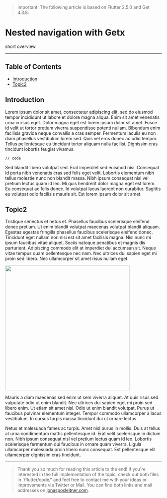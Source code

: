 > Important: The following article is based on Flutter 2.5.0 and Get 4.3.8.

# Nested navigation with Getx

short overview

***

## Table of Contents
  - [Introduction](#introduction)
  - [Topic2](#topic2)

## Introduction

Lorem ipsum dolor sit amet, consectetur adipiscing elit, sed do eiusmod tempor incididunt ut labore et dolore magna aliqua. Enim sit amet venenatis urna cursus eget. Dolor magna eget est lorem ipsum dolor sit amet. Fusce id velit ut tortor pretium viverra suspendisse potenti nullam. Bibendum enim facilisis gravida neque convallis a cras semper. Fermentum iaculis eu non diam phasellus vestibulum lorem sed. Quis vel eros donec ac odio tempor. Tellus pellentesque eu tincidunt tortor aliquam nulla facilisi. Dignissim cras tincidunt lobortis feugiat vivamus.

```
// code
```

Sed blandit libero volutpat sed. Erat imperdiet sed euismod nisi. Consequat id porta nibh venenatis cras sed felis eget velit. Lobortis elementum nibh tellus molestie nunc non blandit massa. Nibh ipsum consequat nisl vel pretium lectus quam id leo. Mi quis hendrerit dolor magna eget est lorem. Eu consequat ac felis donec. Id volutpat lacus laoreet non curabitur. Sagittis eu volutpat odio facilisis mauris sit. Est lorem ipsum dolor sit amet.

## Topic2



Tristique senectus et netus et. Phasellus faucibus scelerisque eleifend donec pretium. Ut enim blandit volutpat maecenas volutpat blandit aliquam. Egestas egestas fringilla phasellus faucibus scelerisque eleifend donec. Tincidunt eget nullam non nisi est sit amet facilisis magna. Nisl nunc mi ipsum faucibus vitae aliquet. Sociis natoque penatibus et magnis dis parturient. Adipiscing commodo elit at imperdiet dui accumsan sit. Neque vitae tempus quam pellentesque nec nam. Nec ultrices dui sapien eget mi proin sed libero. Nec ullamcorper sit amet risus nullam eget.

<img src="./media/tile_screen_recording.gif" width="400">

Mauris a diam maecenas sed enim ut sem viverra aliquet. At quis risus sed vulputate odio ut enim blandit. Nec ultrices dui sapien eget mi proin sed libero enim. Ut etiam sit amet nisl. Odio ut enim blandit volutpat. Purus ut faucibus pulvinar elementum integer. Tempor commodo ullamcorper a lacus vestibulum. In cursus turpis massa tincidunt dui ut ornare lectus.

Netus et malesuada fames ac turpis. Amet nisl purus in mollis. Duis at tellus at urna condimentum mattis pellentesque id. Erat velit scelerisque in dictum non. Nibh ipsum consequat nisl vel pretium lectus quam id leo. Lobortis scelerisque fermentum dui faucibus in ornare quam viverra. Ligula ullamcorper malesuada proin libero nunc consequat. Est pellentesque elit ullamcorper dignissim cras tincidunt.

***

> Thank you so much for reading this article to the end! If you're interested in the full implementation of the topic, check out both files in '/flutter/code/' and feel free to contact me with your ideas or improvements via Twitter or Mail. You can find both links and mail addresses on [jonaspoxleitner.com](https://jonaspoxleitner.com).